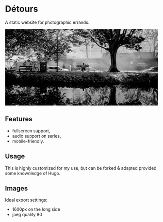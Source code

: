 # Détours

A static website for photographic errands.

![Détours](https://raw.githubusercontent.com/aimxhaisse/detours/master/static/img/header-3.jpg "Grand Canal")

## Features

- fullscreen support,
- audio support on series,
- mobile-friendly.

## Usage

This is highly customized for my use, but can be forked & adapted
provided some knownledge of Hugo.

## Images

Ideal export settings:

- 1600px on the long side
- jpeg quality 80
